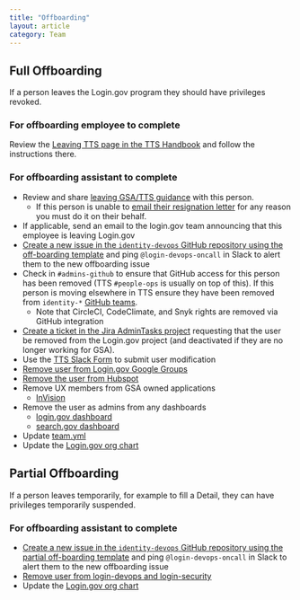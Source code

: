 ```yaml
---
title: "Offboarding"
layout: article
category: Team
---
```


## Full Offboarding

If a person leaves the Login.gov program they should have privileges revoked.

### For offboarding employee to complete

Review the [Leaving TTS page in the TTS Handbook](https://handbook.tts.gsa.gov/leaving-tts/#when-its-time-to-leave-tts) and follow the instructions there.

### For offboarding assistant to complete

- Review and share [leaving GSA/TTS guidance](https://handbook.tts.gsa.gov/leaving-tts/) with this person.
  - If this person is unable to [email their resignation letter](https://handbook.tts.gsa.gov/leaving-tts/#1-email-your-resignation-letter) for any reason you must do it on their behalf.
- If applicable, send an email to the login.gov team announcing that this employee is leaving Login.gov
- [Create a new issue in the `identity-devops` GitHub repository using the off-boarding template](https://github.com/18F/identity-devops/issues/new?template=offboard-devops.md) and ping `@login-devops-oncall` in Slack to alert them to the new offboarding issue
- Check in `#admins-github` to ensure that GitHub access for this person has been removed (TTS `#people-ops` is usually on top of this). If this person is moving elsewhere in TTS ensure they have been removed from `identity-*` [GitHub teams](https://github.com/orgs/18F/teams/).
  - Note that CircleCI, CodeClimate, and Snyk rights are removed via GitHub integration
- [Create a ticket in the Jira AdminTasks project](https://cm-jira.usa.gov/secure/CreateIssue!default.jspa) requesting that the user be removed from the Login.gov project (and deactivated if they are no longer working for GSA).
- Use the [TTS Slack Form](https://goo.gl/forms/mKATdB9QuNo7AXVY2) to submit user modification
- [Remove user from Login.gov Google Groups](https://groups.google.com/a/gsa.gov/forum/#!myforums)
- [Remove the user from Hubspot](https://app.hubspot.com/settings/5531666/users)
- Remove UX members from GSA owned applications
  - [InVision](https://www.invisionapp.com/)
- Remove the user as admins from any dashboards
  - [login.gov dashboard](https://dashboard.int.identitysandbox.gov)
  - [search.gov dashboard](https://search.gov)
- Update [team.yml](https://github.com/18F/identity-private/blob/master/team/team.yml)
- Update the [Login.gov org chart](https://docs.google.com/spreadsheets/d/1tiTR2ohdl0NIsrF4gJjNipEZ0z0oq1pOFWYjHg8Tbi0/edit#gid=0)

## Partial Offboarding

If a person leaves temporarily, for example to fill a Detail, they can have privileges temporarily suspended.

### For offboarding assistant to complete

- [Create a new issue in the `identity-devops` GitHub repository using the partial off-boarding template](https://github.com/18F/identity-devops/issues/new?template=offboard-devops-partial.md) and ping `@login-devops-oncall` in Slack to alert them to the new offboarding issue
- [Remove user from login-devops and login-security](https://groups.google.com/a/gsa.gov/forum/#!myforums)
- Update the [Login.gov org chart](https://docs.google.com/spreadsheets/d/1tiTR2ohdl0NIsrF4gJjNipEZ0z0oq1pOFWYjHg8Tbi0/edit#gid=0)
